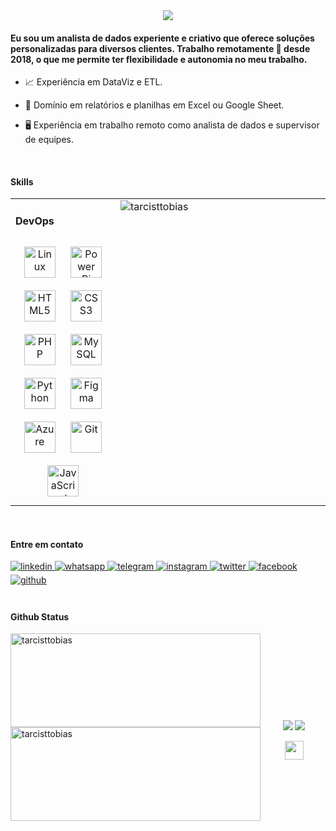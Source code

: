 <div align="center">
<img src="https://github.com/tarcisttobias/tarcisttobias/blob/master/assets/images/data5.webp" align="center" height="" width="" />
</div>  
  

#### Eu sou um analista de dados experiente e criativo que oferece soluções personalizadas para diversos clientes. Trabalho remotamente 🚀 desde 2018, o que me permite ter flexibilidade e autonomia no meu trabalho.
  

- 📈 Experiência em DataViz e ETL.  
  

- 📃 Domínio em relatórios e planilhas em Excel ou Google Sheet.  
  

- 🖥️ Experiência em trabalho remoto como analista de dados e supervisor de equipes.  
  

<br/>  


#### Skills
<table><tr><td valign="top" width="33%">

  #### DevOps  
<div align="center">  
<a href="https://www.linux.org/" target="_blank"><img style="margin: 10px" src="https://profilinator.rishav.dev/skills-assets/linux-original.svg" alt="Linux" height="50" /></a>  
<a href="https://powerbi.microsoft.com/en-us/" target="_blank"><img style="margin: 10px" src="https://profilinator.rishav.dev/skills-assets/powerbi.png" alt="Power Bi" height="50" /></a>  
<a href="https://en.wikipedia.org/wiki/HTML5" target="_blank"><img style="margin: 10px" src="https://profilinator.rishav.dev/skills-assets/html5-original-wordmark.svg" alt="HTML5" height="50" /></a>  
<a href="https://www.w3schools.com/css/" target="_blank"><img style="margin: 10px" src="https://profilinator.rishav.dev/skills-assets/css3-original-wordmark.svg" alt="CSS3" height="50" /></a>  
<a href="https://www.php.net/" target="_blank"><img style="margin: 10px" src="https://profilinator.rishav.dev/skills-assets/php-original.svg" alt="PHP" height="50" /></a>  
<a href="https://www.mysql.com/" target="_blank"><img style="margin: 10px" src="https://profilinator.rishav.dev/skills-assets/mysql-original-wordmark.svg" alt="MySQL" height="50" /></a>  
<a href="https://www.python.org/" target="_blank"><img style="margin: 10px" src="https://profilinator.rishav.dev/skills-assets/python-original.svg" alt="Python" height="50" /></a>  
<a href="https://www.figma.com/" target="_blank"><img style="margin: 10px" src="https://profilinator.rishav.dev/skills-assets/figma-icon.svg" alt="Figma" height="50" /></a>  
<a href="https://azure.microsoft.com/en-in/" target="_blank"><img style="margin: 10px" src="https://profilinator.rishav.dev/skills-assets/microsoft_azure-icon.svg" alt="Azure" height="50" /></a>  
<a href="https://github.com/" target="_blank"><img style="margin: 10px" src="https://profilinator.rishav.dev/skills-assets/git-scm-icon.svg" alt="Git" height="50" /></a>  
<a href="https://www.javascript.com/" target="_blank"><img style="margin: 10px" src="https://profilinator.rishav.dev/skills-assets/javascript-original.svg" alt="JavaScript" height="50" /></a>  
</div>


</td><td valign="top" width="33%">

<img src="https://github-readme-stats.vercel.app/api/top-langs?username=tarcisttobias&show_icons=true&locale=en&theme=dracula" alt="tarcisttobias" />

</td><td valign="top" width="33%">

  
</td></tr></table>  

<br/> 

#### Entre em contato
<div align="Left">
<a href="https://linkedin.com/in/tarcisttobias" target="_blank">
<img src=https://img.shields.io/badge/linkedin-%231E77B5.svg?&style=for-the-badge&logo=linkedin&logoColor=white alt=linkedin style="margin-bottom: 5px;" />
</a>
<a href="https://wa.me/tarcisttobias" target="_blank">
<img src=https://img.shields.io/badge/whatsapp-%2325d366.svg?&style=for-the-badge&logo=whatsapp&logoColor=white alt=whatsapp style="margin-bottom: 5px;" />
</a> 
<a href="https://t.me/tarcisttobias" target="_blank">
<img src=https://img.shields.io/badge/telegram-%2324a1de.svg?&style=for-the-badge&logo=telegram&logoColor=white alt=telegram style="margin-bottom: 5px;" />
</a> 
<a href="https://instagram.com/tarcisttobias" target="_blank">
<img src=https://img.shields.io/badge/instagram-%23000000.svg?&style=for-the-badge&logo=instagram&logoColor=white alt=instagram style="margin-bottom: 5px;" />
</a>  
<a href="https://twitter.com/tarcisttobias" target="_blank">
<img src=https://img.shields.io/badge/twitter-%2300acee.svg?&style=for-the-badge&logo=twitter&logoColor=white alt=twitter style="margin-bottom: 5px;" />
</a>
<a href="https://www.facebook.com/iamrishavanand" target="_blank">
<img src=https://img.shields.io/badge/facebook-%232E87FB.svg?&style=for-the-badge&logo=facebook&logoColor=white alt=facebook style="margin-bottom: 5px;" />
</a>
<a href="https://github.com/tarcisttobias" target="_blank">
<img src=https://img.shields.io/badge/github-%2324292e.svg?&style=for-the-badge&logo=github&logoColor=white alt=github style="margin-bottom: 5px;" />
</a>
</div>  
  

<br/>  


#### Github Status  
<div>
<img align="left" src="https://github-readme-streak-stats.herokuapp.com/?user=tarcisttobias&theme=dracula" alt="tarcisttobias" height="150" width="400" />
<img align="left" src="https://github-readme-stats.vercel.app/api?username=tarcisttobias&show_icons=true&locale=en&theme=dracula&hide=contribs" alt="tarcisttobias" height="150" width="400"/>


</div> 
 
</br>  
</br> 
</br>   
</br>
</br>  
</br> 
</br>   
</br>


<div align="center">
<img src="https://komarev.com/ghpvc/?username=tarcisttobias&&style=flat-square" align="center" />
            <a href="https://www.paypal.com/donate/?hosted_button_id=WWSXKK8PC6NN4" target="_blank" style="display: inline-block;">
                <img
                    src="https://img.shields.io/badge/Donate-PayPal-blue.svg?style=flat-square&logo=paypal" 
                    align="center"
                />
            </a></div>
<br />


<div align="center"><img src="https://github.com/tarcisttobias/tarcisttobias/blob/master/assets/images/logo.svg" height="30" width="30"/></div>  
